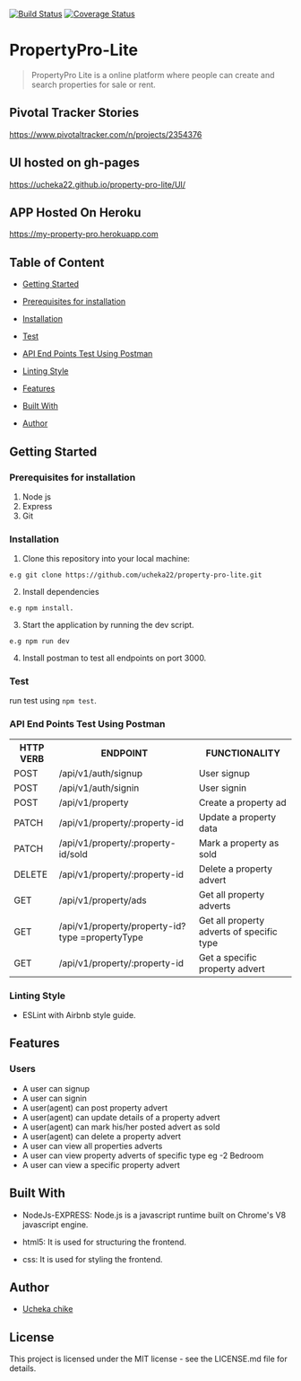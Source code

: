 [![Build Status](https://travis-ci.com/ucheka22/property-pro-lite.svg?branch=develop)](https://travis-ci.com/ucheka22/property-pro-lite)
[![Coverage Status](https://coveralls.io/repos/github/ucheka22/property-pro-lite/badge.svg?branch=ch-code-refactor-167261583)](https://coveralls.io/github/ucheka22/property-pro-lite?branch=ch-code-refactor-167261583)

# PropertyPro-Lite
>PropertyPro Lite is a online platform where people can create and search properties for sale or rent.

## Pivotal Tracker Stories
https://www.pivotaltracker.com/n/projects/2354376

## UI hosted on gh-pages
https://ucheka22.github.io/property-pro-lite/UI/

## APP Hosted On Heroku
https://my-property-pro.herokuapp.com

## Table of Content
 * [Getting Started](#getting-started)

* [Prerequisites for installation](#prerequisites-for-installation)
 
 * [Installation](#installation)

 * [Test](#test)
 
 * [API End Points Test Using Postman](#api-end-points-test-using-postman)

 * [Linting Style](#linting-style)
 
 * [Features](#features)
 
 * [Built With](#built-with)
 
 * [Author](#author)


## Getting Started

### Prerequisites for installation
1. Node js
2. Express
3. Git

### Installation
1. Clone this repository into your local machine:
```
e.g git clone https://github.com/ucheka22/property-pro-lite.git
```
2. Install dependencies 
```
e.g npm install.
```
3. Start the application by running the dev script.

```
e.g npm run dev
```

4. Install postman to test all endpoints on port 3000.

### Test
run test using ```npm test```.

### API End Points Test Using Postman

<table>
<tr><th>HTTP VERB</th><th>ENDPOINT</th><th>FUNCTIONALITY</th></tr>

<tr><td>POST</td> <td>/api/v1/auth/signup</td>  <td>User signup</td></tr>

<tr><td>POST</td> <td>/api/v1/auth/signin</td>  <td>User signin</td></tr>

<tr><td>POST</td> <td>/api/v1/property</td>  <td>Create a property ad</td></tr>

<tr><td>PATCH</td> <td>/api/v1/property/:property-id</td>  <td>Update a property data</td></tr>

<tr><td>PATCH</td> <td>/api/v1/property/:property-id/sold</td>  <td>Mark a property as sold</td></tr>

<tr><td>DELETE</td> <td>/api/v1/property/:property-id</td>  <td>Delete a property advert</td></tr>

<tr><td>GET</td> <td>/api/v1/property/ads</td>  <td>Get all property adverts</td></tr>

<tr><td>GET</td> <td>/api/v1/property/property-id?type =propertyType</td>  <td>Get all property adverts of specific type</td></tr>

<tr><td>GET</td> <td>/api/v1/property/:property-id</td>  <td>Get a specific property advert</td></tr> 
</table>

### Linting Style
* ESLint with Airbnb style guide. 

## Features

 ### Users
 * A user can signup
 * A user can signin
 * A user(agent) can post property advert
 * A user(agent) can update details of a property advert
 * A user(agent) can mark his/her posted advert as sold
 * A user(agent) can delete a property advert
 * A user can view all properties adverts
 * A user can view property adverts of specific type eg -2 Bedroom
 * A user can view a specific property advert 
 
## Built With
* NodeJs-EXPRESS: Node.js is a javascript runtime built on Chrome's V8 javascript engine.

* html5: It is used for structuring the frontend.

* css: It is used for styling the frontend.

## Author
*  [Ucheka chike](https://twitter.com/ucheka_wilson)

## License
This project is licensed under the MIT license - see the LICENSE.md file for details.
